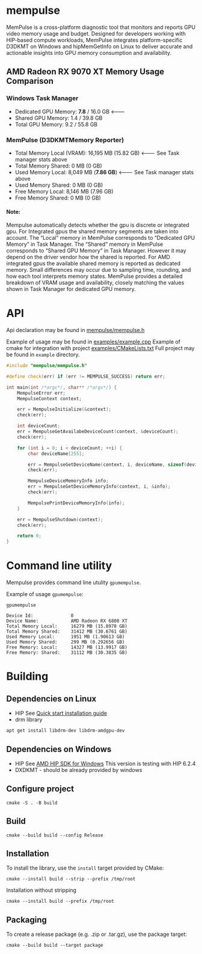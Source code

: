 # mempulse
MemPulse is a cross-platform diagnostic tool that monitors and reports GPU video memory usage and budget. Designed for developers working with HIP-based compute workloads, MemPulse integrates platform-specific D3DKMT on Windows and hipMemGetInfo on Linux to deliver accurate and actionable insights into GPU memory consumption and availability.

## AMD Radeon RX 9070 XT Memory Usage Comparison
### Windows Task Manager
* Dedicated GPU Memory: **7.8** / 16.0 GB <--- 
* Shared GPU Memory: 1.4 / 39.8 GB
* Total GPU Memory: 9.2 / 55.8 GB

### MemPulse (D3DKMTMemory Reporter)

* Total Memory Local (VRAM): 16,195 MB (15.82 GB) <--- See Task manager stats above
* Total Memory Shared: 0 MB (0 GB)
* Used Memory Local: 8,049 MB (**7.86 GB**) <--- See Task manager stats above
* Used Memory Shared: 0 MB (0 GB)
* Free Memory Local: 8,146 MB (7.96 GB)
* Free Memory Shared: 0 MB (0 GB)

#### Note:
Mempulse automatically detects whether the gpu is discrete or integrated gpu.
For Integrated gpus the shared memory segments are taken into account.
The “Local” memory in MemPulse corresponds to “Dedicated GPU Memory” in Task Manager.
The “Shared” memory in MemPulse corresponds to “Shared GPU Memory” in Task Manager.
However it may depend on the driver vendor how the shared is reported. For AMD integrated
gpus the available shared memory is reported as dedicated memory.
Small differences may occur due to sampling time, rounding, and how each tool interprets memory states.
MemPulse provides a detailed breakdown of VRAM usage and availability, closely matching the values shown in Task Manager for dedicated GPU memory.

# API 

Api declaration may be found in [mempulse/mempulse.h](mempulse/mempulse.h)

Example of usage may be found in [examples/example.cpp](examples/example.cpp)
Example of cmake for integration with project [examples/CMakeLists.txt](examples/CMakeLists.txt)
Full project may be found in `example` directory.


```cpp
#include "mempulse/mempulse.h"

#define check(err) if (err != MEMPULSE_SUCCESS) return err;

int main(int /*argc*/, char** /*argv*/) {
    MempulseError err;
    MempulseContext context;

    err = MempulseInitialize(&context);
    check(err);

    int deviceCount;
    err = MempulseGetAvailabeDeviceCount(context, &deviceCount);
    check(err);

    for (int i = 0; i < deviceCount; ++i) {
        char deviceName[255];

        err = MempulseGetDeviceName(context, i, deviceName, sizeof(deviceName));
        check(err);

        MempulseDeviceMemoryInfo info;
        err = MempulseGetDeviceMemoryInfo(context, i, &info);
        check(err);

        MempulsePrintDeviceMemoryInfo(info);
    }

    err = MempulseShutdown(context);
    check(err);

    return 0;
}

```

# Command line utility
Mempulse provides command line utulity `gpumempulse`. 

Example of usage `gpumempulse`:
```
gpumempulse

Device Id:              0
Device Name:            AMD Radeon RX 6800 XT
Total Memory Local:     16279 MB (15.8978 GB)
Total Memory Shared:    31412 MB (30.6761 GB)
Used Memory Local:      1951 MB (1.90613 GB)
Used Memory Shared:     299 MB (0.292656 GB)
Free Memory: Local:     14327 MB (13.9917 GB)
Free Memory: Shared:    31112 MB (30.3835 GB)
```

# Building
## Dependencies on Linux
* HIP 
See [Quick start installation guide](https://rocm.docs.amd.com/projects/install-on-linux/en/latest/install/quick-start.html)
* drm library
```
apt get install libdrm-dev libdrm-amdgpu-dev
```
## Dependencies on Windows
* HIP
See [AMD HIP SDK for Windows](https://www.amd.com/en/developer/resources/rocm-hub/hip-sdk.html)
This version is testing with HIP 6.2.4
* DXDKMT - should be already provided by windows

## Configure project
```
cmake -S . -B build
```

## Build 
```
cmake --build build --config Release
```

## Installation

To install the library, use the `install` target provided by CMake:
```
cmake --install build --strip --prefix /tmp/root
```

Installation without stripping
```
cmake --install build --prefix /tmp/root
```

## Packaging

To create a release package (e.g. .zip or .tar.gz), use the package target:

```
cmake --build build --target package
```


